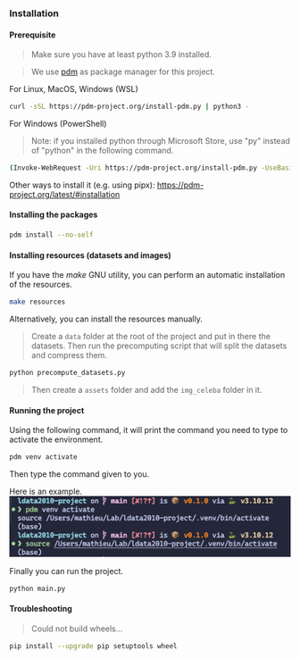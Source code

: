 ### Installation

#### Prerequisite

> Make sure you have at least python 3.9 installed.

> We use [pdm](https://github.com/pdm-project/pdm) as package manager for this project.

For Linux, MacOS, Windows (WSL)

```bash
curl -sSL https://pdm-project.org/install-pdm.py | python3 -
```

For Windows (PowerShell)

> Note: if you installed python through Microsoft Store, use "py" instead of "python" in the following command.

```bash
(Invoke-WebRequest -Uri https://pdm-project.org/install-pdm.py -UseBasicParsing).Content | python -
```

Other ways to install it (e.g. using pipx): https://pdm-project.org/latest/#installation

#### Installing the packages

```bash
pdm install --no-self
```

#### Installing resources (datasets and images)

If you have the _make_ GNU utility, you can perform an automatic installation of the resources.

```bash
make resources
```

Alternatively, you can install the resources manually.

> Create a `data` folder at the root of the project and put in there the datasets. Then run the precomputing script that will split the datasets and compress them.

```bash
python precompute_datasets.py
```

> Then create a `assets` folder and add the `img_celeba` folder in it.

#### Running the project

Using the following command, it will print the command you need to type to activate the environment.

```bash
pdm venv activate
```

Then type the command given to you.

Here is an example.
![example-activating-venv](./example_venv_activate.png)

Finally you can run the project.

```bash
python main.py
```

#### Troubleshooting

> Could not build wheels...

```bash
pip install --upgrade pip setuptools wheel
```
